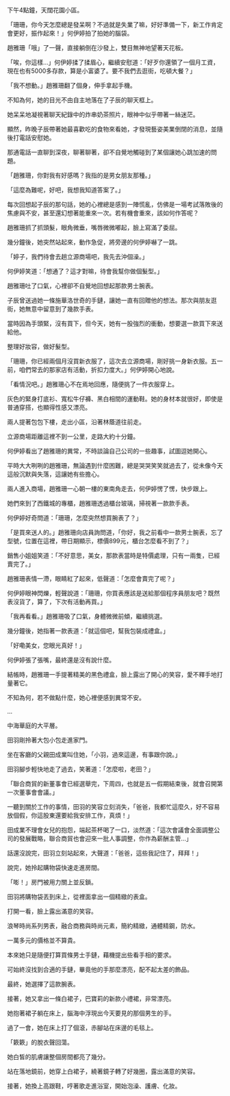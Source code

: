 
下午4點鐘，天闊花園小區。

「珊珊，你今天怎麼總是發呆啊？不過就是失業了嘛，好好準備一下，新工作肯定會更好，振作起來！」何伊婷拍了拍她的腦袋。

趙雅珊「哦」了一聲，直接躺倒在沙發上，雙目無神地望著天花板。

「唉，你這樣…」何伊婷揉了揉眉心，繼續安慰道：「好歹你還領了一個月工資，現在也有5000多存款，算是小富婆了。要不我們去逛街，吃頓大餐？」

「我不想動。」趙雅珊翻了個身，伸手拿起手機。

不知為何，她的目光不由自主地落在了子辰的聊天框上。

她呆呆地凝視著聊天紀錄中的炸串奶茶照片，眼神中似乎帶著一絲迷茫。

顯然，昨晚子辰帶著她最喜歡吃的食物來看她，才發現藝姿美業倒閉的消息，並隨後打電話安慰她。

那通電話一直聊到深夜，聊著聊著，卻不自覺地觸碰到了某個讓她心跳加速的問題。

「趙雅珊，你對我有好感嗎？我指的是男女朋友那種。」

「這麼為難呢，好吧，我想我知道答案了。」

每次回想起子辰的那句話，她的心裡總是感到一陣慌亂，仿佛是一場考試落敗後的焦慮與不安，甚至還幻想著能重來一次。若有機會重來，該如何作答呢？

趙雅珊抓了抓頭髮，眼角微垂，嘴唇微微嘟起，臉上寫滿了委屈。

幾分鐘後，她突然站起來，動作急促，將旁邊的何伊婷嚇了一跳。

「婷子，我們待會去趟立源商場吧，我先去沖個澡。」

何伊婷笑道：「想通了？這才對嘛，待會我幫你做個髮型。」

趙雅珊吐了口氣，心裡卻不自覺地回想起那款男士腕表。

子辰曾送過她一條施華洛世奇的手鏈，讓她一直有回贈他的想法。那次與朋友逛街，她無意中留意到了幾款手表。

當時因為手頭緊，沒有買下，但今天，她有一股強烈的衝動，想要選一款買下來送給他。

整理好妝容，做好髮型。

「珊珊，你已經兩個月沒買新衣服了，這次去立源商場，剛好挑一身新衣服。五一前，咱們常去的那家店有活動，折扣力度大。」何伊婷開心地說。

「看情況吧。」趙雅珊心不在焉地回應，隨便挑了一件衣服穿上。

灰色的緊身打底衫、寬松牛仔褲、黑白相間的運動鞋。她的身材本就很好，即使是普通穿搭，也顯得性感又漂亮。

兩人提著包包下樓，走出小區，沿著林蔭道往前走。

立源商場距離這裡不到一公里，走路大約十分鐘。

何伊婷看出了趙雅珊的異常，不時談論自己公司的一些趣事，試圖逗她開心。

平時大大咧咧的趙雅珊，無論遇到什麼困難，總是哭哭笑笑就過去了，從未像今天這般沉默與失落，這讓她有些擔心。

兩人進入商場，趙雅珊一心朝一樓的東南角走去，何伊婷愣了愣，快步跟上。

她們來到了西鐵城的專櫃，趙雅珊透過櫃台玻璃，掃視著一款款手表。

何伊婷好奇問道：「珊珊，怎麼突然想買腕表了？」

「是買來送人的。」趙雅珊向店員詢問道，「你好，我之前看中一款男士腕表，忘了型號，位置在這裡，帶日期顯示，標價899元，櫃台怎麼看不到了？」

銷售小姐姐笑道：「不好意思，美女，那款表當時是特價處理，只有一兩隻，已經賣完了。」

趙雅珊表情一滯，眼睛紅了起來，低聲道：「怎麼會賣完了呢？」

何伊婷眼神閃爍，輕聲說道：「珊珊，你買表應該是送給那個程序員朋友吧？既然表沒貨了，算了，下次有活動再買。」

「我再看看。」趙雅珊吸了口氣，身體微微前傾，繼續挑選。

幾分鐘後，她指著一款表道：「就這個吧，幫我包裝成禮盒。」

「好嘞美女，您眼光真好！」

何伊婷張了張嘴，最終還是沒有說什麼。

結帳時，趙雅珊一手提著精美的黑色禮盒，臉上露出了開心的笑容，愛不釋手地打量著它。

不知為何，若不做點什麼，她心裡便感到異常不安。

...

中海華庭的大平層。

田羽剛拎著大包小包走進家門。

坐在客廳的父親田成業叫住她，「小羽，過來這邊，有事跟你說。」

田羽腳步輕快地走了過去，笑著道：「怎麼啦，老田？」

「聯合商貿的新董事會已經選舉完，下周四，也就是五一假期結束後，就會召開第一次董事會會議。」

一聽到關於工作的事情，田羽的笑容立刻消失，「爸爸，我都忙這麼久，好不容易放個假，你這股東還要給我安排工作，真煩！」

田成業不理會女兒的抱怨，端起茶杯喝了一口，淡然道：「這次會議會全面調整公司的發展戰略，聯合商貿也會迎來一批人事調整，你作為薪酬主管…」

話還沒說完，田羽立刻站起來，大聲道：「爸爸，這些我記住了，拜拜！」

說完，她拎起購物袋快速走進房間。

「嘭！」房門被用力關上並反鎖。

田羽將購物袋丟到床上，從裡面拿出一個精緻的表盒。

打開一看，臉上露出滿意的笑容。

浪琴時尚系列男表，融合商務與時尚元素，簡約精緻，通體精鋼，防水。

一萬多元的價格並不算貴。

本來她只是隨便打算買條男士手鏈，藉機提出些看手相的要求。

可始終沒找到合適的手鏈，畢竟他的手那麼漂亮，配不起太差的飾品。

最終，她選擇了這款腕表。

接著，她又拿出一條白裙子，巴寶莉的新款小禮裙，非常漂亮。

她抱著裙子躺在床上，腦海中浮現出今天要見的那個男生的手。

過了一會，她在床上打了個滾，赤腳站在床邊的毛毯上。

「簌簌」的脫衣聲回蕩。

她白皙的肌膚讓整個房間都亮了幾分。

站在落地鏡前，她穿上白裙子，繞著鏡子轉了好幾圈，露出滿意的笑容。

接著，她換上高跟鞋，哼著歌走進浴室，開始泡澡、護膚、化妝。
